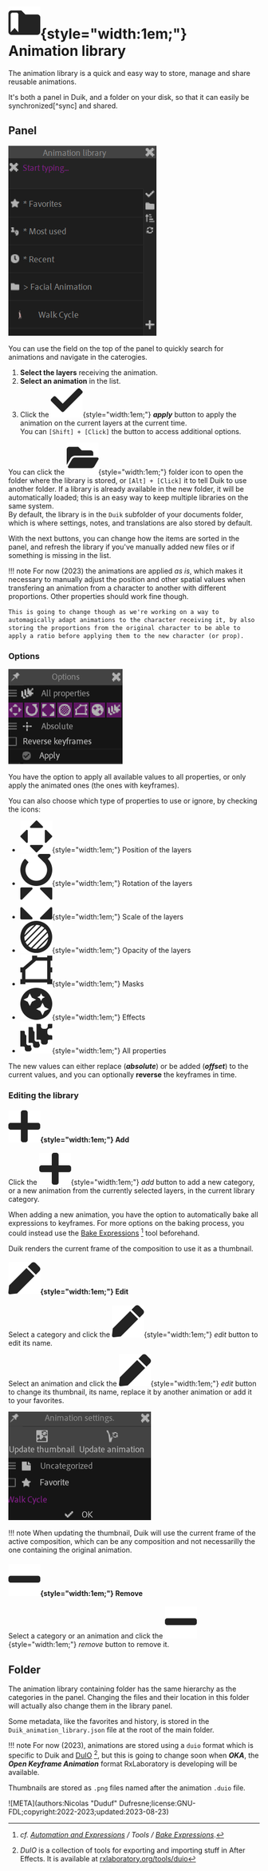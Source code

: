 # ![](../../img/duik/icons/library.svg){style="width:1em;"} Animation library

The animation library is a quick and easy way to store, manage and share reusable animations.

It's both a panel in Duik, and a folder on your disk, so that it can easily be synchronized[^sync] and shared.

## Panel

![](../../img/duik/animation/anim-library.png)

You can use the field on the top of the panel to quickly search for animations and navigate in the caterogies.

1. **Select the layers** receiving the animation.
2. **Select an animation** in the list.
3. Click the ![](../../img/duik/icons/check.svg){style="width:1em;"} ***apply*** button to apply the animation on the current layers at the current time.  
You can `[Shift] + [Click]` the button to access additional options.

You can click the ![](../../img/duik/icons/folder.svg){style="width:1em;"} folder icon to open the folder where the library is stored, or `[Alt] + [Click]` it to tell Duik to use another folder. If a library is already available in the new folder, it will be automatically loaded; this is an easy way to keep multiple libraries on the same system.  
By default, the library is in the `Duik` subfolder of your documents folder, which is where settings, notes, and translations are also stored by default.

With the next buttons, you can change how the items are sorted in the panel, and refresh the library if you've manually added new files or if something is missing in the list.

!!! note
    For now (2023) the animations are applied *as is*, which makes it necessary to manually adjust the position and other spatial values when transfering an animation from a character to another with different proportions. Other properties should work fine though.

    This is going to change though as we're working on a way to automagically adapt animations to the character receiving it, by also storing the proportions from the original character to be able to apply a ratio before applying them to the new character (or prop).

### Options

![](../../img/duik/animation/anim-library-options.png)

You have the option to apply all available values to all properties, or only apply the animated ones (the ones with keyframes).

You can also choose which type of properties to use or ignore, by checking the icons:

- ![](../../img/duik/icons/move.svg){style="width:1em;"} Position of the layers
- ![](../../img/duik/icons/rotate.svg){style="width:1em;"} Rotation of the layers
- ![](../../img/duik/icons/scale.svg){style="width:1em;"} Scale of the layers
- ![](../../img/duik/icons/opacity_l.svg){style="width:1em;"} Opacity of the layers
- ![](../../img/duik/icons/mask.svg){style="width:1em;"} Masks
- ![](../../img/duik/icons/fx.svg){style="width:1em;"} Effects
- ![](../../img/duik/icons/props.svg){style="width:1em;"} All properties

The new values can either replace (***absolute***) or be added (***offset***) to the current values, and you can optionally **reverse** the keyframes in time.

### Editing the library

#### ![](../../img/duik/icons/add.svg){style="width:1em;"} Add

Click the ![](../../img/duik/icons/add.svg){style="width:1em;"} *add* button to add a new category, or a new animation from the currently selected layers, in the current library category.

When adding a new animation, you have the option to automatically bake all expressions to keyframes. For more options on the baking process, you could instead use the [Bake Expressions](../automation/tools/bake.md)&nbsp;[^bake] tool beforehand.

[^bake]: *cf. [Automation and Expressions](../automation/index.md) / Tools / [Bake Expressions](../automation/tools/bake.md)*.

Duik renders the current frame of the composition to use it as a thumbnail.

#### ![](../../img/duik/icons/edit.svg){style="width:1em;"} Edit

Select a category and click the ![](../../img/duik/icons/edit.svg){style="width:1em;"} *edit* button to edit its name.

Select an animation and click the ![](../../img/duik/icons/edit.svg){style="width:1em;"} *edit* button to change its thumbnail, its name, replace it by another animation or add it to your favorites.

![](../../img/duik/animation/anim-library-edit.png)

!!! note
    When updating the thumbnail, Duik will use the current frame of the active composition, which can be any composition and not necessarilly the one containing the original animation.

#### ![](../../img/duik/icons/remove.svg){style="width:1em;"} Remove

Select a category or an animation and click the ![](../../img/duik/icons/remove.svg){style="width:1em;"} *remove* button to remove it.

## Folder

The animation library containing folder has the same hierarchy as the categories in the panel. Changing the files and their location in this folder will actually also change them in the library panel.

Some metadata, like the favorites and history, is stored in the `Duik_animation_library.json` file at the root of the main folder.

!!! note
    For now (2023), animations are stored using a `duio` format which is specific to Duik and [DuIO](https://rxlaboratory.org/tools/duio)&nbsp;[^duio], but this is going to change soon when ***OKA***, the ***Open Keyframe Animation*** format RxLaboratory is developing will be available.

[^duio]: *DuIO* is a collection of tools for exporting and importing stuff in After Effects. It is available at [rxlaboratory.org/tools/duio](https://rxlaboratory.org/tools/duio)

Thumbnails are stored as `.png` files named after the animation `.duio` file.




![META](authors:Nicolas "Duduf" Dufresne;license:GNU-FDL;copyright:2022-2023;updated:2023-08-23)
